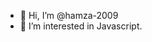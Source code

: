 - 👋 Hi, I’m @hamza-2009
- 👀 I’m interested in Javascript.


<!---
hamza-2009/hamza-2009 is a ✨ special ✨ repository because its `README.md` (this file) appears on your GitHub profile.
You can click the Preview link to take a look at your changes.
--->
